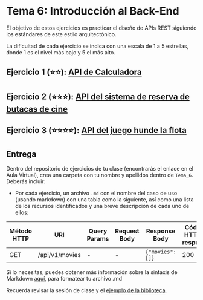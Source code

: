 Tema 6: Introducción al Back-End
=============================================

El objetivo de estos ejercicios es practicar el diseño de APIs REST siguiendo los estándares de este estilo arquitectónico.

La dificultad de cada ejercicio se indica con una escala de 1 a 5 estrellas, donde 1 es el nivel más bajo y 5 el más alto.

## Ejercicio 1 (⭐⭐️): [**API de Calculadora**](https://github.com/UnirCs/DWFS-GLOBAL/tree/master/Tema_6/Ejercicios/Calculadora)

## Ejercicio 2 (⭐⭐⭐): [**API del sistema de reserva de butacas de cine**](https://github.com/UnirCs/DWFS-GLOBAL/tree/master/Tema_6/Ejercicios/Cinema)

## Ejercicio 3 (⭐⭐⭐⭐): [**API del juego hunde la flota**](https://github.com/UnirCs/DWFS-GLOBAL/tree/master/Tema_6/Ejercicios/Hunde%20la%20flota)

## Entrega

Dentro del repositorio de ejercicios de tu clase (encontrarás el enlace en el Aula Virtual), crea una carpeta con tu nombre y apellidos dentro de ``Tema_6``. Deberás incluir:
-  Por cada ejercicio, un archivo ``.md`` con el nombre del caso de uso (usando markdown) con una tabla como la siguiente, así como una lista de los recursos identificados y una breve descripción de cada uno de ellos:

| Método HTTP | URI            | Query Params | Request Body | Response Body    | Códigos HTTP de respuesta |
|-------------|----------------|--------------|--------------|------------------|-------------------------|
| GET         | /api/v1/movies | -            | -            | ``{"movies":[]}`` | 200                  |

Si lo necesitas, puedes obtener más información sobre la sintaxis de Markdown [aquí](https://pandao.github.io/editor.md/en.html), para formatear tu archivo .md

Recuerda revisar la sesión de clase y el [ejemplo de la biblioteca](https://github.com/UnirCs/DWFS-GLOBAL/tree/master/Tema_6/Codigo%20de%20ejemplo/Biblioteca).
